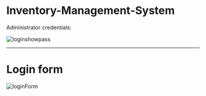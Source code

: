 # Inventory-Management-System

Administrator credentials:

![loginshowpass](https://user-images.githubusercontent.com/75779251/120493897-a20d1880-c3bb-11eb-823a-c9b231994314.png)


---

# Login form
![loginForm](https://user-images.githubusercontent.com/75779251/120492614-85241580-c3ba-11eb-8089-1f1ad0cff34f.png)

